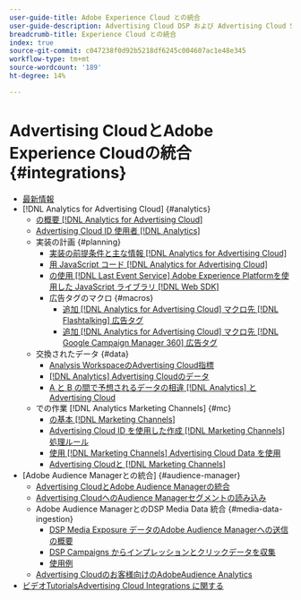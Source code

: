 ```yaml
---
user-guide-title: Adobe Experience Cloud との統合
user-guide-description: Advertising Cloud DSP および Advertising Cloud Search と他の Adobe Experience Cloud 製品およびサービスとの統合について学習します。
breadcrumb-title: Experience Cloud との統合
index: true
source-git-commit: c047238f0d92b5218df6245c004607ac1e48e345
workflow-type: tm+mt
source-wordcount: '189'
ht-degree: 14%

---
```



# Advertising CloudとAdobe Experience Cloudの統合 {#integrations}

<!--  ADD LATER: and Adobe Experience Platform -->

+ [最新情報](/help/integrations/home.md)
+ [!DNL Analytics for Advertising Cloud] {#analytics}
   + [の概要 [!DNL Analytics for Advertising Cloud]](/help/integrations/analytics/overview.md)
   + [Advertising Cloud ID 使用者 [!DNL Analytics]](/help/integrations/analytics/ids.md)
   + 実装の計画 {#planning}
      + [実装の前提条件と主な情報 [!DNL Analytics for Advertising Cloud]](/help/integrations/analytics/prerequisites.md)
      + [用 JavaScript コード [!DNL Analytics for Advertising Cloud]](/help/integrations/analytics/javascript.md)
      + [の使用 [!DNL Last Event Service] Adobe Experience Platformを使用した JavaScript ライブラリ [!DNL Web SDK]](/help/integrations/analytics/web-sdk.md)
      + 広告タグのマクロ {#macros}
         + [追加 [!DNL Analytics for Advertising Cloud] マクロ先 [!DNL Flashtalking] 広告タグ](/help/integrations/analytics/macros-flashtalking.md)
         + [追加 [!DNL Analytics for Advertising Cloud] マクロ先 [!DNL Google Campaign Manager 360] 広告タグ](/help/integrations/analytics/macros-google-campaign-manager.md)
   + 交換されたデータ {#data}
      + [Analysis WorkspaceのAdvertising Cloud指標](/help/integrations/analytics/advertising-cloud-metrics-in-analytics.md)
      + [[!DNL Analytics] Advertising Cloudのデータ](/help/integrations/analytics/analytics-data-in-advertising-cloud.md)
      + [A と B の間で予想されるデータの相違 [!DNL Analytics] とAdvertising Cloud](/help/integrations/analytics/data-variances.md)
   + での作業 [!DNL Analytics Marketing Channels] {#mc}
      + [の基本 [!DNL Marketing Channels]](/help/integrations/analytics/marketing-channels/mc-overview.md)
      + [Advertising Cloud ID を使用した作成 [!DNL Marketing Channels] 処理ルール](/help/integrations/analytics/marketing-channels/mc-ids.md)
      + [使用 [!DNL Marketing Channels] Advertising Cloud Data を使用](/help/integrations/analytics/marketing-channels/mc-ac-data.md)
      + [Advertising Cloudと [!DNL Marketing Channels]](/help/integrations/analytics/marketing-channels/mc-data-variances.md)
+ [Adobe Audience Managerとの統合] {#audience-manager}
   + [Advertising CloudとAdobe Audience Managerの統合](/help/integrations/audience-manager/overview.md)
   + [Advertising CloudへのAudience Managerセグメントの読み込み](/help/integrations/audience-manager/import-audiences.md)
   + Adobe Audience ManagerとのDSP Media Data 統合 {#media-data-ingestion}
      + [DSP Media Exposure データのAdobe Audience Managerへの送信の概要](/help/integrations/audience-manager/media-data-integration/overview.md)
      + [DSP Campaigns からインプレッションとクリックデータを収集](/help/integrations/audience-manager/media-data-integration/collect.md)
      + [使用例](/help/integrations/audience-manager/media-data-integration/use-cases.md)
   + [Advertising Cloudのお客様向けのAdobeAudience Analytics](/help/integrations/audience-manager/audience-analytics.md)
+ [ビデオTutorialsAdvertising Cloud Integrations に関する](https://experienceleague.adobe.com/docs/advertising-cloud-learn/tutorials/overview.html)<!-- rename if the tutorials TOC structure changes -->
